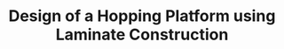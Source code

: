 ---
archived: x
summary: Taking advantage of laminate materials' flexibility, a high-performance jumping platform is developed. A physical prototype and accurate model of the design are sought in tandem with each being used to inform the other. This will result in a leg design to be incorporated into future jumping or hopping robots and a validated simulation that can be used to design future robots using the same methods.
funding: Funding for this project was provided by FURI and KEEN.
image: /assets/images/research/jumper1.png
key: archived
publish: x
students: Jacob Knaup
title: Design of a Hopping Platform using Laminate Construction
---
